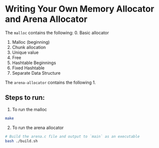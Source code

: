 # Writing Your Own Memory Allocator and Arena Allocator

The `malloc` contains the following:
0. Basic allocator
1. Malloc (beginning)
2. Chunk allocation
3. Unique value
4. Free
5. Hashtable Beginnings
6. Fixed Hashtable
7. Separate Data Structure

The `arena-allocator` contains the following
1.

## Steps to run: 
1. To run the malloc
```bash
make
```
2. To run the arena allocator
```bash
# Build the arena.c file and output to `main` as an executable
bash ./build.sh
```

